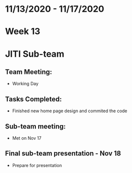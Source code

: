 # 11/13/2020 - 11/17/2020
# Week 13
# JITI Sub-team

## Team Meeting:
  - Working Day

## Tasks Completed:
  - Finished new home page design and commited the code
  
## Sub-team meeting:
  -  Met on Nov 17
  
## Final sub-team presentation - Nov 18
  -  Prepare for presentation
